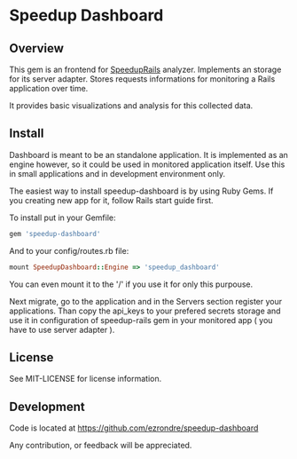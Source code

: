# Speedup Dashboard

## Overview

This gem is an frontend for [SpeedupRails][speeduprails] analyzer.
Implements an storage for its server adapter.
Stores requests informations for monitoring a Rails application over time.

It provides basic visualizations and analysis for this collected data.

[speeduprails]: https://github.com/ezrondre/speedup-rails

## Install

Dashboard is meant to be an standalone application.
It is implemented as an engine however, so it could be used in monitored application itself.
Use this in small applications and in development environment only.

The easiest way to install speedup-dashboard is by using Ruby Gems.
If you creating new app for it, follow Rails start guide first.

To install put in your Gemfile:
```ruby
gem 'speedup-dashboard'
```
And to your config/routes.rb file:
```ruby
mount SpeedupDashboard::Engine => 'speedup_dashboard'
```

You can even mount it to the '/' if you use it for only this purpouse.

Next migrate, go to the application and in the Servers section register your applications.
Than copy the api_keys to your prefered secrets storage and use it in configuration of speedup-rails gem in your monitored app ( you have to use server adapter ).

## License

See MIT-LICENSE for license information.

## Development

Code is located at https://github.com/ezrondre/speedup-dashboard

Any contribution, or feedback will be appreciated.

